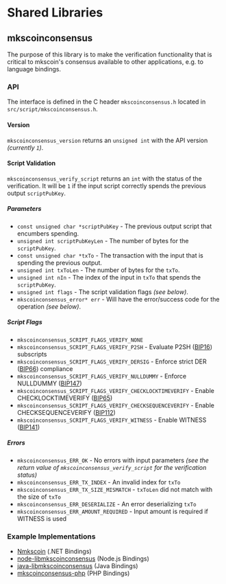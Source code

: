 Shared Libraries
================

## mkscoinconsensus

The purpose of this library is to make the verification functionality that is critical to mkscoin's consensus available to other applications, e.g. to language bindings.

### API

The interface is defined in the C header `mkscoinconsensus.h` located in `src/script/mkscoinconsensus.h`.

#### Version

`mkscoinconsensus_version` returns an `unsigned int` with the API version *(currently `1`)*.

#### Script Validation

`mkscoinconsensus_verify_script` returns an `int` with the status of the verification. It will be `1` if the input script correctly spends the previous output `scriptPubKey`.

##### Parameters
- `const unsigned char *scriptPubKey` - The previous output script that encumbers spending.
- `unsigned int scriptPubKeyLen` - The number of bytes for the `scriptPubKey`.
- `const unsigned char *txTo` - The transaction with the input that is spending the previous output.
- `unsigned int txToLen` - The number of bytes for the `txTo`.
- `unsigned int nIn` - The index of the input in `txTo` that spends the `scriptPubKey`.
- `unsigned int flags` - The script validation flags *(see below)*.
- `mkscoinconsensus_error* err` - Will have the error/success code for the operation *(see below)*.

##### Script Flags
- `mkscoinconsensus_SCRIPT_FLAGS_VERIFY_NONE`
- `mkscoinconsensus_SCRIPT_FLAGS_VERIFY_P2SH` - Evaluate P2SH ([BIP16](https://github.com/mkscoin/bips/blob/master/bip-0016.mediawiki)) subscripts
- `mkscoinconsensus_SCRIPT_FLAGS_VERIFY_DERSIG` - Enforce strict DER ([BIP66](https://github.com/mkscoin/bips/blob/master/bip-0066.mediawiki)) compliance
- `mkscoinconsensus_SCRIPT_FLAGS_VERIFY_NULLDUMMY` - Enforce NULLDUMMY ([BIP147](https://github.com/mkscoin/bips/blob/master/bip-0147.mediawiki))
- `mkscoinconsensus_SCRIPT_FLAGS_VERIFY_CHECKLOCKTIMEVERIFY` - Enable CHECKLOCKTIMEVERIFY ([BIP65](https://github.com/mkscoin/bips/blob/master/bip-0065.mediawiki))
- `mkscoinconsensus_SCRIPT_FLAGS_VERIFY_CHECKSEQUENCEVERIFY` - Enable CHECKSEQUENCEVERIFY ([BIP112](https://github.com/mkscoin/bips/blob/master/bip-0112.mediawiki))
- `mkscoinconsensus_SCRIPT_FLAGS_VERIFY_WITNESS` - Enable WITNESS ([BIP141](https://github.com/mkscoin/bips/blob/master/bip-0141.mediawiki))

##### Errors
- `mkscoinconsensus_ERR_OK` - No errors with input parameters *(see the return value of `mkscoinconsensus_verify_script` for the verification status)*
- `mkscoinconsensus_ERR_TX_INDEX` - An invalid index for `txTo`
- `mkscoinconsensus_ERR_TX_SIZE_MISMATCH` - `txToLen` did not match with the size of `txTo`
- `mkscoinconsensus_ERR_DESERIALIZE` - An error deserializing `txTo`
- `mkscoinconsensus_ERR_AMOUNT_REQUIRED` - Input amount is required if WITNESS is used

### Example Implementations
- [Nmkscoin](https://github.com/NicolasDorier/Nmkscoin/blob/master/Nmkscoin/Script.cs#L814) (.NET Bindings)
- [node-libmkscoinconsensus](https://github.com/bitpay/node-libmkscoinconsensus) (Node.js Bindings)
- [java-libmkscoinconsensus](https://github.com/dexX7/java-libmkscoinconsensus) (Java Bindings)
- [mkscoinconsensus-php](https://github.com/Bit-Wasp/mkscoinconsensus-php) (PHP Bindings)
